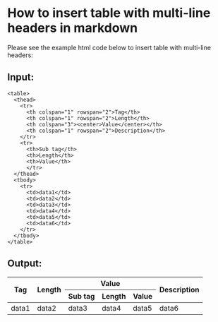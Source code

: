 # How to insert table with multi-line headers in markdown
Please see the example html code below to insert table with multi-line headers:

## Input:
```
<table>
  <thead>
    <tr>
      <th colspan="1" rowspan="2">Tag</th>
      <th colspan="1" rowspan="2">Length</th>
	  <th colspan="3"><center>Value</center></th>
	  <th colspan="1" rowspan="2">Description</th>
    </tr>
    <tr>
      <th>Sub tag</th>
      <th>Length</th>
	  <th>Value</th>
	  </tr>
  </thead>
  <tbody>
    <tr>
      <td>data1</td>
      <td>data2</td>
      <td>data3</td>
      <td>data4</td>
	  <td>data5</td>
	  <td>data6</td>
    </tr>
  </tbody>
</table>
```


## Output:
<table>
  <thead>
    <tr>
      <th colspan="1" rowspan="2">Tag</th>
      <th colspan="1" rowspan="2">Length</th>
	  <th colspan="3"><center>Value</center></th>
	  <th colspan="1" rowspan="2">Description</th>
    </tr>
    <tr>
      <th>Sub tag</th>
      <th>Length</th>
	  <th>Value</th>
	  </tr>
  </thead>
  <tbody>
    <tr>
      <td>data1</td>
      <td>data2</td>
      <td>data3</td>
      <td>data4</td>
	  <td>data5</td>
	  <td>data6</td>
    </tr>
  </tbody>
</table>
